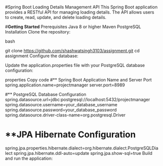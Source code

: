#Spring Boot Loading Details Management API
This Spring Boot application provides a RESTful API for managing loading details. The API allows users to create, read, update, and delete loading details.

#**Getting Started**
Prerequisites
Java 8 or higher
Maven
PostgreSQL
Installation
Clone the repository:

bash

git clone https://github.com/shashwatsingh3103/assignment.git
cd assignment
Configure the database:

Update the application.properties file with your PostgreSQL database configuration:

properties
Copy code
#** Spring Boot Application Name and Server Port
spring.application.name=projectmanager
server.port=8989

#** PostgreSQL Database Configuration
spring.datasource.url=jdbc:postgresql://localhost:5432/projectmanager
spring.datasource.username=your_database_username
spring.datasource.password=your_database_password
spring.datasource.driver-class-name=org.postgresql.Driver

# **JPA Hibernate Configuration
spring.jpa.properties.hibernate.dialect=org.hibernate.dialect.PostgreSQLDialect
spring.jpa.hibernate.ddl-auto=update
spring.jpa.show-sql=true
Build and run the application:



